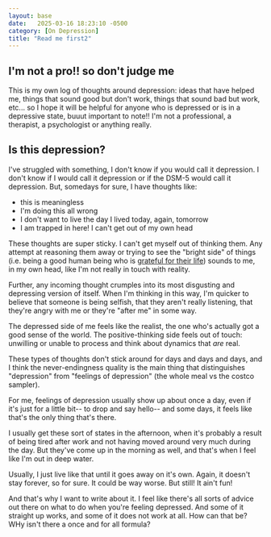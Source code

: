 ```yaml
---
layout: base
date:   2025-03-16 18:23:10 -0500
category: [On Depression]
title: "Read me first2"
---
```


## I'm not a pro!! so don't judge me 
This is my own log of thoughts around depression: ideas that have helped me, things that sound good but don't work, things that sound bad but work, etc... so I hope it will be helpful for anyone who is depressed or is in a depressive state, buuut important to note!! I'm not a professional, a therapist, a psychologist or anything really. 

## Is this depression? 
I've struggled with something, I don't know if you would call it depression. I don't know if I would call it depression or if the DSM-5 would call it depression. But, somedays for sure, I have thoughts like: 
- this is meaningless
- I'm doing this all wrong
- I don't want to live the day I lived today, again, tomorrow
- I am trapped in here! I can't get out of my own head

These thoughts are super sticky. I can't get myself out of thinking them. Any attempt at reasoning them away or trying to see the "bright side" of things (i.e. being a good human being who is [grateful for their life](https://www.instagram.com/reel/DGyxwA_un48/?hl=en)) sounds to me, in my own head, like I'm not really in touch with reality. 

Further, any incoming thought crumples into its most disgusting and depressing version of itself. When I'm thinking in this way, I'm quicker to believe that someone is being selfish, that they aren't really listening, that they're angry with me or they're "after me" in some way. 

The depressed side of me feels like the realist, the one who's actually got a good sense of the world. The positive-thinking side feels out of touch: unwilling or unable to process and think about dynamics that *are* real. 

These types of thoughts don't stick around for days and days and days, and I think the never-endingness quality  is the main thing that distinguishes "depression" from "feelings of depression" (the whole meal vs the costco sampler).

For me, feelings of depression usually show up about once a day, even if it's just for a little bit-- to drop and say hello-- and some days, it feels like that's the only thing that's there. 

I usually get these sort of states in the afternoon, when it's probably a result of being tired after work and not having moved around very much during the day. But they've come up in the morning as well, and that's when I feel like I'm out in deep water.

Usually, I just live like that until it goes away on it's own. Again, it doesn't stay forever, so for sure. It could be way worse. But still! It ain't fun! 

And that's why I want to write about it. I feel like there's all sorts of advice out there on what to do when you're feeling depressed. And some of it straight up works, and some of it does not work at all. How can that be? WHy isn't there a once and for all formula? 